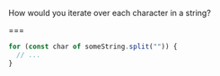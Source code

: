 How would you iterate over each character in a string?

===

```js
for (const char of someString.split("")) {
  // ...
}
```
